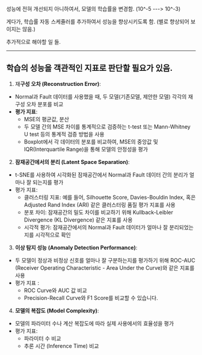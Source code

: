 성능에 전혀 개선되지 아니하여서, 모델의 학습률을 변경함. (10^-5 ---> 10^-3)

게다가, 학습률 자동 스케쥴러를 추가하여서 성능을 향상시키도록 함. (별로 향상되어 보이지는 않음.)

추가적으로 해야할 일 들.

 - - - - - - - - - - - - 
## 학습의 성능을 객관적인 지표로 판단할 필요가 있음.

1. 재**구성 오차 (Reconstruction Error)**:

-  Normal과 Fault 데이터를 사용했을 때, 두 모델(기존모델, 제안한 모델) 각각의 재구성 오차 분포를 비교
- **평가 지표**:
    - MSE의 평균값, 분산
    - 두 모델 간의 MSE 차이를 통계적으로 검증하는 t-test 또는 Mann-Whitney U test 등의 통계적 검증 방법을 사용
    - Boxplot에서 각 데이터의 분포를 비교하여, MSE의 중앙값 및 IQR(Interquartile Range)을 통해 모델의 안정성을 평가

2. **잠재공간에서의 분리 (Latent Space Separation)**:

- t-SNE를 사용하여 시각화된 잠재공간에서 Normal과 Fault 데이터 간의 분리가 얼마나 잘 되는지를 평가
- 평가 지표:
  - 클러스터링 지표: 예를 들어, Silhouette Score, Davies-Bouldin Index, 혹은 Adjusted Rand Index (ARI) 같은 클러스터링 품질 평가 지표를 사용
  - 분포 차이: 잠재공간의 밀도 차이를 비교하기 위해 Kullback-Leibler Divergence (KL Divergence) 같은 지표를 사용
  - 시각적 평가: 잠재공간에서의 Normal과 Fault 데이터가 얼마나 잘 분리되었는지를 시각적으로 확인
  
3. **이상 탐지 성능 (Anomaly Detection Performance)**:

- 두 모델이 정상과 비정상 신호를 얼마나 잘 구분하는지를 평가하기 위해 ROC-AUC (Receiver Operating Characteristic - Area  Under the Curve)와 같은 지표를 사용
- 평가 지표 :
    - ROC Curve와 AUC 값 비교
    - Precision-Recall Curve와 F1 Score를 비교할 수 있습니다.

4. **모델의 복잡도 (Model Complexity)**:

- 모델의 파라미터 수나 계산 복잡도에 따라 실제 사용에서의 효율성을 평가
- 평가 지표:
  - 파라미터 수 비교
  - 추론 시간 (Inference Time) 비교
